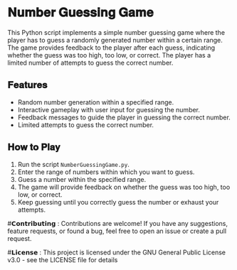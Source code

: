 # 𝐍𝐮𝐦𝐛𝐞𝐫 𝐆𝐮𝐞𝐬𝐬𝐢𝐧𝐠 𝐆𝐚𝐦𝐞

This Python script implements a simple number guessing game where the player has to guess a randomly generated number within a certain range. The game provides feedback to the player after each guess, indicating whether the guess was too high, too low, or correct. The player has a limited number of attempts to guess the correct number.

## 𝐅𝐞𝐚𝐭𝐮𝐫𝐞𝐬

- Random number generation within a specified range.
- Interactive gameplay with user input for guessing the number.
- Feedback messages to guide the player in guessing the correct number.
- Limited attempts to guess the correct number.

## 𝐇𝐨𝐰 𝐭𝐨 𝐏𝐥𝐚𝐲

1. Run the script `NumberGuessingGame.py`.
2. Enter the range of numbers within which you want to guess.
3. Guess a number within the specified range.
4. The game will provide feedback on whether the guess was too high, too low, or correct.
5. Keep guessing until you correctly guess the number or exhaust your attempts.

#𝗖𝗼𝗻𝘁𝗿𝗶𝗯𝘂𝘁𝗶𝗻𝗴 :
Contributions are welcome! If you have any suggestions, feature requests, or found a bug, feel free to open an issue or create a pull request.

#𝗟𝗶𝗰𝗲𝗻𝘀𝗲 :
This project is licensed under the GNU General Public License v3.0 - see the LICENSE file for details
